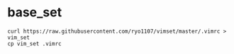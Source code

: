 # base_set

```
curl https://raw.githubusercontent.com/ryo1107/vimset/master/.vimrc > vim_set
cp vim_set .vimrc
```

